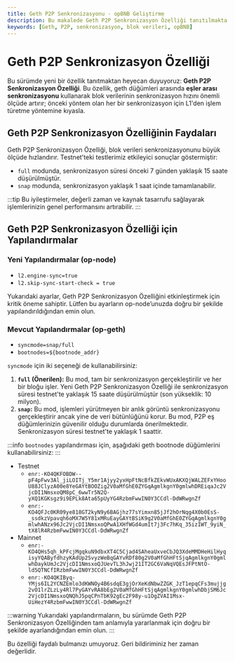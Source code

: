 ```yaml
---
title: Geth P2P Senkronizasyonu - opBNB Geliştirme
description: Bu makalede Geth P2P Senkronizasyon Özelliği tanıtılmakta ve yapılandırmaları hakkında bilgi verilmektedir. Özellik, blok verilerinin senkronizasyon hızını artırarak kaynak tasarrufu sağlar.
keywords: [Geth, P2P, senkronizasyon, blok verileri, opBNB]
---
```


# Geth P2P Senkronizasyon Özelliği

Bu sürümde yeni bir özellik tanıtmaktan heyecan duyuyoruz: **Geth P2P Senkronizasyon Özelliği**. Bu özellik, geth düğümleri arasında **eşler arası senkronizasyonu** kullanarak blok verilerinin senkronizasyon hızını önemli ölçüde artırır; önceki yöntem olan her bir senkronizasyon için L1'den işlem türetme yöntemine kıyasla.

## Geth P2P Senkronizasyon Özelliğinin Faydaları

Geth P2P Senkronizasyon Özelliği, blok verileri senkronizasyonunu büyük ölçüde hızlandırır. Testnet'teki testlerimiz etkileyici sonuçlar göstermiştir:

*   `full` modunda, senkronizasyon süresi önceki 7 günden yaklaşık 15 saate düşürülmüştür.
*   `snap` modunda, senkronizasyon yaklaşık 1 saat içinde tamamlanabilir.

:::tip
Bu iyileştirmeler, değerli zaman ve kaynak tasarrufu sağlayarak işlemlerinizin genel performansını artırabilir.
:::

## Geth P2P Senkronizasyon Özelliği için Yapılandırmalar

### Yeni Yapılandırmalar (op-node)

*   `l2.engine-sync=true`
*   `l2.skip-sync-start-check = true`

Yukarıdaki ayarlar, Geth P2P Senkronizasyon Özelliğini etkinleştirmek için kritik öneme sahiptir. Lütfen bu ayarların op-node’unuzda doğru bir şekilde yapılandırıldığından emin olun.

### Mevcut Yapılandırmalar (op-geth)

*   `syncmode=snap/full`
*   `bootnodes=${bootnode_addr}`

`syncmode` için iki seçeneği de kullanabilirsiniz:

1. **`full` (Önerilen):** Bu mod, tam bir senkronizasyon gerçekleştirilir ve her bir bloğu işler. Yeni Geth P2P Senkronizasyon Özelliği ile senkronizasyon süresi testnet'te yaklaşık 15 saate düşürülmüştür (son yükseklik: 10 milyon).
2. **`snap`:** Bu mod, işlemleri yürütmeyen bir anlık görüntü senkronizasyonu gerçekleştirir ancak yine de veri bütünlüğünü korur. Bu mod, P2P eş düğümlerinizin güvenilir olduğu durumlarda önerilmektedir. Senkronizasyon süresi testnet'te yaklaşık 1 saattir.

:::info
`bootnodes` yapılandırması için, aşağıdaki geth bootnode düğümlerini kullanabilirsiniz:
:::

* Testnet
    *   `enr:-KO4QKFOBDW--pF4pFwv3Al_jiLOITj_Y5mr1Ajyy2yxHpFtNcBfkZEkvWUxAKXQjWALZEFxYHooU88JClyzA00e8YeGAYtBOOZig2V0aMfGhE0ZYGqAgmlkgnY0gmlwhDREiqaJc2VjcDI1NmsxoQM8pC_6wwTr5N2Q-yXQ1KGKsgz9i9EPLk8Ata65pUyYG4RzbmFwwIN0Y3CCdl-DdWRwgnZf`
    *   `enr:-KO4QFJc0KR09ye818GT2kyN9y6BAGjhz77sYimxn85jJf2hOrNqg4X0b0EsS-_ssdkzVpavqh6oMX7W5Y81xMRuEayGAYtBSiK9g2V0aMfGhE0ZYGqAgmlkgnY0gmlwhANzx96Jc2VjcDI1NmsxoQPwA1XHfWGd4umIt7j3Fc7hKq_35izIWT_9yiN_tX8lR4RzbmFwwIN0Y3CCdl-DdWRwgnZf`
* Mainnet
    * `enr:-KO4QHs5qh_kPFcjMgqkuN9dbxXT4C5Cjad4SAheaUxveCbJQ3XdeMMDHeHilHyqisyYQAByfdhzyKAdUp2SvyzWeBqGAYvRDf80g2V0aMfGhHFtSjqAgmlkgnY0gmlwhDaykUmJc2VjcDI1NmsxoQJUevTL3hJwj21IT2GC6VaNqVQEsJFPtNtO-ld5QTNCfIRzbmFwwIN0Y3CCdl-DdWRwgnZf`
    * `enr:-KO4QKIByq-YMjs6IL2YCNZEmlo3dKWNOy4B6sdqE3gjOrXeKdNbwZZGK_JzT1epqCFs3mujjg2vO1lrZLzLy4Rl7PyGAYvRA8bEg2V0aMfGhHFtSjqAgmlkgnY0gmlwhDbjSM6Jc2VjcDI1NmsxoQNQhJ5pqCPnTbK92gEc2F98y-u1OgZVAI1Msx-UiHezY4RzbmFwwIN0Y3CCdl-DdWRwgnZf`
  
:::warning
Yukarıdaki yapılandırmaların, bu sürümde Geth P2P Senkronizasyon Özelliğinden tam anlamıyla yararlanmak için doğru bir şekilde ayarlandığından emin olun. 
:::

Bu özelliği faydalı bulmanızı umuyoruz. Geri bildiriminiz her zaman değerlidir.
